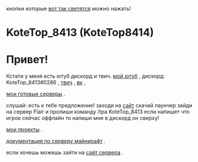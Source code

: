 
кнопки которые [вот так светятся](https://kotetop8414.github.io) можно нажать!
# KoteTop_8413 (KoteTop8414)
# Привет!
Кстати у меня есть ютуб дискорд и твич.
[мой ютуб](https://www.youtube.com/channel/UCesFGmiO66ENNL5wcj1CTYQ) ,
дискорд: KoteTop_8413#0286 ,
[твич](https://www.twitch.tv/kotetop8413) ,
[вк](https://vk.com/kotetop8413) ,








[мои готовые серверы](https://kotetop8414.github.io/servers_download/) .



слушай:
есть к тебе предложение!
заходи на [сайт](https://vimeworld.ru)
скачай лаунчер 
зайди на сервер Flair
и пропиши команду /tpa KoteTop_8413
если напишет что игрок сейчас оффлайн
то напиши мне в дискорд он сверху!



[мои проекты](https://kotetop8414.github.io/projects/)  .





[документация по серверу майнкрафт](https://github.com/KoteTop8414/serverMinecraft/tree/main)  .


  если хочешь можешь зайти на [сайт сервера](https://kotetop8414.github.io/tinkermod)  .
  
  

  

